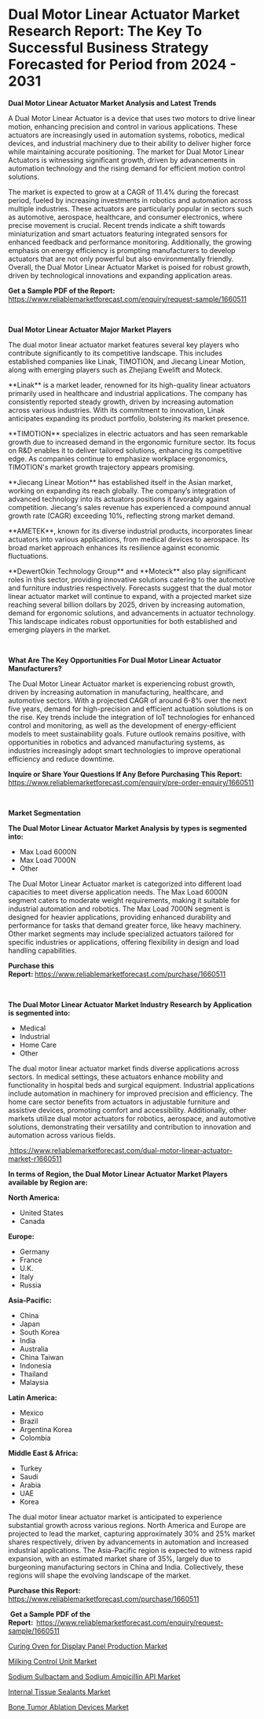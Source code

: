 <p><h1>Dual Motor Linear Actuator Market Research Report: The Key To Successful Business Strategy Forecasted for Period from 2024 - 2031</h1></p><p><strong>Dual Motor Linear Actuator Market Analysis and Latest Trends</strong></p>
<p><p>A Dual Motor Linear Actuator is a device that uses two motors to drive linear motion, enhancing precision and control in various applications. These actuators are increasingly used in automation systems, robotics, medical devices, and industrial machinery due to their ability to deliver higher force while maintaining accurate positioning. The market for Dual Motor Linear Actuators is witnessing significant growth, driven by advancements in automation technology and the rising demand for efficient motion control solutions.</p><p>The market is expected to grow at a CAGR of 11.4% during the forecast period, fueled by increasing investments in robotics and automation across multiple industries. These actuators are particularly popular in sectors such as automotive, aerospace, healthcare, and consumer electronics, where precise movement is crucial. Recent trends indicate a shift towards miniaturization and smart actuators featuring integrated sensors for enhanced feedback and performance monitoring. Additionally, the growing emphasis on energy efficiency is prompting manufacturers to develop actuators that are not only powerful but also environmentally friendly. Overall, the Dual Motor Linear Actuator Market is poised for robust growth, driven by technological innovations and expanding application areas.</p></p>
<p><strong>Get a Sample PDF of the Report:&nbsp;</strong> <a href="https://www.reliablemarketforecast.com/enquiry/request-sample/1660511?utm_campaign=1140&utm_medium=2&utm_source=Github&utm_content=ia&utm_term=26102024&utm_id=dual-motor-linear-actuator">https://www.reliablemarketforecast.com/enquiry/request-sample/1660511</a></p>
<p>&nbsp;</p>
<p><strong>Dual Motor Linear Actuator Major Market Players</strong></p>
<p><p>The dual motor linear actuator market features several key players who contribute significantly to its competitive landscape. This includes established companies like Linak, TIMOTION, and Jiecang Linear Motion, along with emerging players such as Zhejiang Ewelift and Moteck.</p><p>**Linak** is a market leader, renowned for its high-quality linear actuators primarily used in healthcare and industrial applications. The company has consistently reported steady growth, driven by increasing automation across various industries. With its commitment to innovation, Linak anticipates expanding its product portfolio, bolstering its market presence.</p><p>**TIMOTION** specializes in electric actuators and has seen remarkable growth due to increased demand in the ergonomic furniture sector. Its focus on R&D enables it to deliver tailored solutions, enhancing its competitive edge. As companies continue to emphasize workplace ergonomics, TIMOTION's market growth trajectory appears promising.</p><p>**Jiecang Linear Motion** has established itself in the Asian market, working on expanding its reach globally. The company’s integration of advanced technology into its actuators positions it favorably against competition. Jiecang's sales revenue has experienced a compound annual growth rate (CAGR) exceeding 10%, reflecting strong market demand.</p><p>**AMETEK**, known for its diverse industrial products, incorporates linear actuators into various applications, from medical devices to aerospace. Its broad market approach enhances its resilience against economic fluctuations.</p><p>**DewertOkin Technology Group** and **Moteck** also play significant roles in this sector, providing innovative solutions catering to the automotive and furniture industries respectively. Forecasts suggest that the dual motor linear actuator market will continue to expand, with a projected market size reaching several billion dollars by 2025, driven by increasing automation, demand for ergonomic solutions, and advancements in actuator technology. This landscape indicates robust opportunities for both established and emerging players in the market.</p></p>
<p>&nbsp;</p>
<p><strong>What Are The Key Opportunities For Dual Motor Linear Actuator Manufacturers?</strong></p>
<p><p>The Dual Motor Linear Actuator market is experiencing robust growth, driven by increasing automation in manufacturing, healthcare, and automotive sectors. With a projected CAGR of around 6-8% over the next five years, demand for high-precision and efficient actuation solutions is on the rise. Key trends include the integration of IoT technologies for enhanced control and monitoring, as well as the development of energy-efficient models to meet sustainability goals. Future outlook remains positive, with opportunities in robotics and advanced manufacturing systems, as industries increasingly adopt smart technologies to improve operational efficiency and reduce downtime.</p></p>
<p><strong>Inquire or Share Your Questions If Any Before Purchasing This Report:</strong> <a href="https://www.reliablemarketforecast.com/enquiry/pre-order-enquiry/1660511?utm_campaign=1140&utm_medium=2&utm_source=Github&utm_content=ia&utm_term=26102024&utm_id=dual-motor-linear-actuator">https://www.reliablemarketforecast.com/enquiry/pre-order-enquiry/1660511</a></p>
<p>&nbsp;</p>
<p><strong>Market Segmentation</strong></p>
<p><strong>The Dual Motor Linear Actuator Market Analysis by types is segmented into:</strong></p>
<p><ul><li>Max Load 6000N</li><li>Max Load 7000N</li><li>Other</li></ul></p>
<p><p>The Dual Motor Linear Actuator market is categorized into different load capacities to meet diverse application needs. The Max Load 6000N segment caters to moderate weight requirements, making it suitable for industrial automation and robotics. The Max Load 7000N segment is designed for heavier applications, providing enhanced durability and performance for tasks that demand greater force, like heavy machinery. Other market segments may include specialized actuators tailored for specific industries or applications, offering flexibility in design and load handling capabilities.</p></p>
<p><strong>Purchase this Report:&nbsp;</strong><a href="https://www.reliablemarketforecast.com/purchase/1660511?utm_campaign=1140&utm_medium=2&utm_source=Github&utm_content=ia&utm_term=26102024&utm_id=dual-motor-linear-actuator">https://www.reliablemarketforecast.com/purchase/1660511</a></p>
<p>&nbsp;</p>
<p><strong>The Dual Motor Linear Actuator Market Industry Research by Application is segmented into:</strong></p>
<p><ul><li>Medical</li><li>Industrial</li><li>Home Care</li><li>Other</li></ul></p>
<p><p>The dual motor linear actuator market finds diverse applications across sectors. In medical settings, these actuators enhance mobility and functionality in hospital beds and surgical equipment. Industrial applications include automation in machinery for improved precision and efficiency. The home care sector benefits from actuators in adjustable furniture and assistive devices, promoting comfort and accessibility. Additionally, other markets utilize dual motor actuators for robotics, aerospace, and automotive solutions, demonstrating their versatility and contribution to innovation and automation across various fields.</p></p>
<p><a href="https://www.reliablemarketforecast.com/dual-motor-linear-actuator-market-r1660511?utm_campaign=1140&utm_medium=2&utm_source=Github&utm_content=ia&utm_term=26102024&utm_id=dual-motor-linear-actuator">&nbsp;https://www.reliablemarketforecast.com/dual-motor-linear-actuator-market-r1660511</a></p>
<p><strong>In terms of Region, the Dual Motor Linear Actuator Market Players available by Region are:</strong></p>
<p>
    <p> <strong> North America: </strong>
        <ul>
            <li>United States</li>
            <li>Canada</li>
        </ul>
        </p> 
    <p> <strong> Europe: </strong>
        <ul>
            <li>Germany</li>
            <li>France</li>
            <li>U.K.</li>
            <li>Italy</li>
            <li>Russia</li>
        </ul>
        </p> 
    <p> <strong> Asia-Pacific: </strong>
        <ul>
            <li>China</li>
            <li>Japan</li>
            <li>South Korea</li>
            <li>India</li>
            <li>Australia</li>
            <li>China Taiwan</li>
            <li>Indonesia</li>
            <li>Thailand</li>
            <li>Malaysia</li>
        </ul>
        </p> 
    <p> <strong> Latin America: </strong>
        <ul>
            <li>Mexico</li>
            <li>Brazil</li>
            <li>Argentina Korea</li>
            <li>Colombia</li>
        </ul>
        </p> 
    <p> <strong> Middle East & Africa: </strong>
        <ul>
            <li>Turkey</li>
            <li>Saudi</li>
            <li>Arabia</li>
            <li>UAE</li>
            <li>Korea</li>
        </ul>
    </p>
    </p>
<p><p>The dual motor linear actuator market is anticipated to experience substantial growth across various regions. North America and Europe are projected to lead the market, capturing approximately 30% and 25% market shares respectively, driven by advancements in automation and increased industrial applications. The Asia-Pacific region is expected to witness rapid expansion, with an estimated market share of 35%, largely due to burgeoning manufacturing sectors in China and India. Collectively, these regions will shape the evolving landscape of the market.</p></p>
<p><strong>Purchase this Report: </strong><a href="https://www.reliablemarketforecast.com/purchase/1660511?utm_campaign=1140&utm_medium=2&utm_source=Github&utm_content=ia&utm_term=26102024&utm_id=dual-motor-linear-actuator">https://www.reliablemarketforecast.com/purchase/1660511</a></p>
<p>&nbsp;<strong>Get a Sample PDF of the Report:&nbsp;&nbsp;</strong><a href="https://www.reliablemarketforecast.com/enquiry/request-sample/1660511?utm_campaign=1140&utm_medium=2&utm_source=Github&utm_content=ia&utm_term=26102024&utm_id=dual-motor-linear-actuator">https://www.reliablemarketforecast.com/enquiry/request-sample/1660511</a></p>
<p><strong></strong></p>
<p><p><a href="https://issuu.com/reportprime-2/docs/curing-oven-for-display-panel-produ_d0fb905898e73f?utm_campaign=1140&utm_medium=2&utm_source=Github&utm_content=ia&utm_term=26102024&utm_id=dual-motor-linear-actuator">Curing Oven for Display Panel Production Market</a></p><p><a href="https://issuu.com/reportprime-2/docs/milking-control-unit-market-size-20_6ea53cd34d4007?utm_campaign=1140&utm_medium=2&utm_source=Github&utm_content=ia&utm_term=26102024&utm_id=dual-motor-linear-actuator">Milking Control Unit Market</a></p><p><a href="https://github.com/b9uxfeyen/Market-Research-Report-List-1/blob/main/sodium-sulbactam-and-sodium-ampicillin-api-market.md?utm_campaign=1140&utm_medium=2&utm_source=Github&utm_content=ia&utm_term=26102024&utm_id=dual-motor-linear-actuator">Sodium Sulbactam and Sodium Ampicillin API Market</a></p><p><a href="https://www.linkedin.com/pulse/strategic-roadmap-success-global-internal-tissue-sealants-widof?utm_campaign=1140&utm_medium=2&utm_source=Github&utm_content=ia&utm_term=26102024&utm_id=dual-motor-linear-actuator">Internal Tissue Sealants Market</a></p><p><a href="https://www.linkedin.com/pulse/global-bone-tumor-ablation-devices-market-sector2024-2031-8iijf?utm_campaign=1140&utm_medium=2&utm_source=Github&utm_content=ia&utm_term=26102024&utm_id=dual-motor-linear-actuator">Bone Tumor Ablation Devices Market</a></p></p>